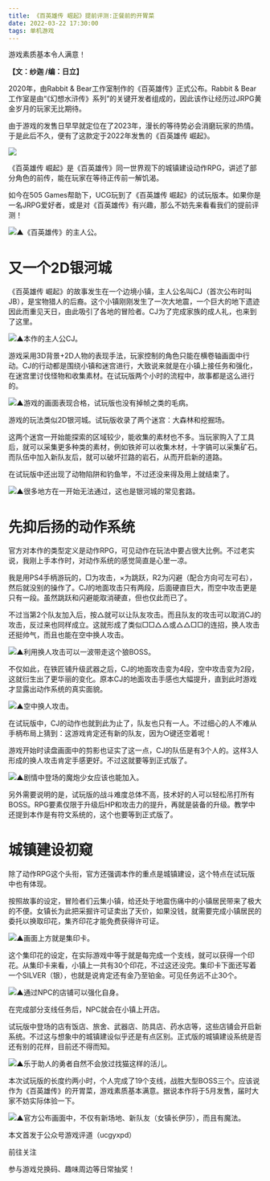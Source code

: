 ```yaml
---
title: 《百英雄传 崛起》提前评测:正餐前的开胃菜
date: 2022-03-22 17:30:00
tags: 单机游戏
---
```

<meta name="referrer" content="no-referrer" />
<!-- more -->
游戏素质基本令人满意！

 **【文：纱迦 /编：日立】**

2020年，由Rabbit & Bear工作室制作的《百英雄传》正式公布。Rabbit &
Bear工作室是由“《幻想水浒传》系列”的关键开发者组成的，因此该作让经历过JRPG黄金岁月的玩家无比期待。

由于游戏的发售日早早就定位在了2023年，漫长的等待势必会消磨玩家的热情。于是此后不久，便有了这款定于2022年发售的《百英雄传 崛起》。

![](//i0.hdslb.com/bfs/article/60e200f6d9da1bbd94632902a530aedf7569fa20.jpg)

《百英雄传 崛起》是《百英雄传》同一世界观下的城镇建设动作RPG，讲述了部分角色的前传，能在玩家在等待正传前一解饥渴。

如今在505 Games帮助下，UCG玩到了《百英雄传
崛起》的试玩版本。如果你是一名JRPG爱好者，或是对《百英雄传》有兴趣，那么不妨先来看看我们的提前评测！

![](//i0.hdslb.com/bfs/article/edc0d1b0e1067497c432583b2caf193c12a183c6.jpg)▲《百英雄传》的主人公。

# 又一个2D银河城  

《百英雄传
崛起》的故事发生在一个边境小镇，主人公名叫CJ（首次公布时叫JB），是宝物猎人的后裔。这个小镇刚刚发生了一次大地震，一个巨大的地下遗迹因此而重见天日，由此吸引了各地的冒险者。CJ为了完成家族的成人礼，也来到了这里。

![](//i0.hdslb.com/bfs/article/196876a0a07721e067367a7d01bd44fa4e41e0ec.jpg)▲本作的主人公CJ。

游戏采用3D背景+2D人物的表现手法，玩家控制的角色只能在横卷轴画面中行动。CJ的行动都是围绕小镇和迷宫进行，大致说来就是在小镇上接任务和强化，在迷宫里讨伐怪物和收集素材。在试玩版两个小时的流程中，故事都是这么进行的。

![](//i0.hdslb.com/bfs/article/0aa080db1e24f47c67ec17a33e9ea6e861a9a8be.jpg)▲游戏的画面表现合格，试玩版也没有掉帧之类的毛病。

游戏的玩法类似2D银河城。试玩版收录了两个迷宫：大森林和挖掘场。

这两个迷宫一开始能探索的区域较少，能收集的素材也不多。当玩家购入了工具后，就可以采集更多种类的素材，例如铁斧可以收集木材，十字镐可以采集矿石。而队伍中加入新队友后，就可以破坏拦路的岩石，从而开启新的道路。

在试玩版中还出现了动物陷阱和钓鱼竿，不过还没来得及用上就结束了。

![](//i0.hdslb.com/bfs/article/6019513c528f519e51e463404e5634122e45c03c.jpg)▲很多地方在一开始无法通过，这也是银河城的常见套路。

# 先抑后扬的动作系统  

官方对本作的类型定义是动作RPG，可见动作在玩法中要占很大比例。不过老实说，我刚上手本作时，对动作系统的感觉简直是心里一凉。

我是用PS4手柄游玩的，□为攻击，×为跳跃，R2为闪避（配合方向可左可右），然后就没别的操作了。CJ的地面攻击只有两段，后面硬直巨大，而空中攻击更是只有一段。虽然跳跃和闪避能取消硬直，但也仅此而已了。

不过当第2个队友加入后，按△就可以让队友攻击。而且队友的攻击可以取消CJ的攻击，反过来也同样成立。这就形成了类似□□△△或△△□□的连招，换人攻击还挺帅气，而且也能在空中换人攻击。

![](//i0.hdslb.com/bfs/article/a5c5415b8e256c9583349e7bf5f37b2eedf38f2a.jpg)▲利用换人攻击可以一波带走这个狼BOSS。

不仅如此，在铁匠铺升级武器之后，CJ的地面攻击变为4段，空中攻击变为2段，这就衍生出了更华丽的变化。原本CJ的地面攻击手感也大幅提升，直到此时游戏才显露出动作系统的真实面貌。

![](//i0.hdslb.com/bfs/article/ce270579a375473cf354b3d7e799d8df7026a573.jpg)▲空中换人攻击。

在试玩版中，CJ的动作也就到此为止了，队友也只有一人。不过细心的人不难从手柄布局上猜到：这游戏肯定还有新的队友，因为○键还空着呢！

游戏开始时读盘画面中的剪影也证实了这一点，CJ的队伍是有3个人的。这样3人形成的换人攻击肯定手感更好。不过这就要等到正式版了。

![](//i0.hdslb.com/bfs/article/6f39726df967beaeba38e50b86f9e367c520c511.jpg)▲剧情中登场的魔炮少女应该也能加入。

另外需要说明的是，试玩版的战斗难度总体不高，技术好的人可以轻松吊打所有BOSS。RPG要素仅限于升级后HP和攻击力的提升，再就是装备的升级。教学中还提到本作是有符文系统的，这个也要等到正式版了。

# 城镇建设初窥

除了动作RPG这个头衔，官方还强调本作的重点是城镇建设，这个特点在试玩版中也有体现。

按照故事的设定，冒险者们云集小镇，给还处于地震伤痛中的小镇居民带来了极大的不便。女镇长为此把采掘许可证卖出了天价，如果没钱，就需要完成小镇居民的委托以换取印花，集齐印花才能免费获得许可证。

![](//i0.hdslb.com/bfs/article/6f1a1ea50065bd3627cddbb33f5687ec791d892e.jpg)▲画面上方就是集印卡。

这个集印花的设定，在实际游戏中等于就是每完成一个支线，就可以获得一个印花。从集印卡来看，小镇上一共有30个印花，不过这还没完。集印卡下面还写着一个SILVER（银），也就是说肯定还有金乃至铂金。可见任务远不止30个。

![](//i0.hdslb.com/bfs/article/803b20bd45e18e4ce41bc7a22a5f3734fb620289.jpg)▲通过NPC的店铺可以强化自身。

在完成部分支线任务后，NPC就会在小镇上开店。

试玩版中登场的店有饭店、旅舍、武器店、防具店、药水店等，这些店铺会开启新系统。不过这与想象中的城镇建设似乎还是有点区别。正式版的城镇建设系统是否还有别的花样，目前还不得而知。

![](//i0.hdslb.com/bfs/article/af4d1a960eb561e4f5520d5ad31686370d0580dc.jpg)▲乐于助人的勇者自然不会放过找猫这样的活儿。

本次试玩版的长度约两小时，个人完成了19个支线，战胜大型BOSS三个。应该说作为《百英雄传》的开胃菜，游戏素质基本满意。据说本作将于5月发售，届时大家不妨实际体验一下。

![](//i0.hdslb.com/bfs/article/3f39789367a1330d1590d34f9d06300702a6e5dc.jpg)▲官方公布画面中，不仅有新场地、新队友（女镇长伊莎），而且有魔法。

本文首发于公众号游戏评道（ucgyxpd）

前往关注

参与游戏兑换码、趣味周边等日常抽奖！

  

